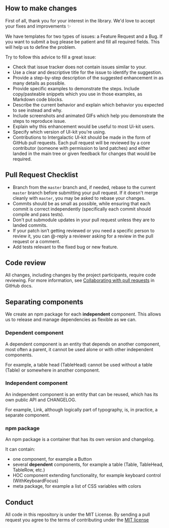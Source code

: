 ## How to make changes

First of all, thank you for your interest in the library. We'd love to accept your fixes and improvements ✨

We have templates for two types of issues: a Feature Request and a Bug. If you want to submit a bug please be patient and fill all required fields. This will help us to define the problem.

Try to follow this advice to fill a great issue:

- Check that issue tracker does not contain issues similar to your.
- Use a clear and descriptive title for the issue to identify the suggestion.
- Provide a step-by-step description of the suggested enhancement in as many details as possible.
- Provide specific examples to demonstrate the steps. Include copy/pasteable snippets which you use in those examples, as Markdown code blocks.
- Describe the current behavior and explain which behavior you expected to see instead and why.
- Include screenshots and animated GIFs which help you demonstrate the steps to reproduce issue.
- Explain why this enhancement would be useful to most Ui-kit users.
- Specify which version of UI-kit you're using.
- Contributions to Intergalactic UI-kit should be made in the form of GitHub pull requests. Each pull request will be reviewed by a core contributor (someone with permission to land patches) and either landed in the main tree or given feedback for changes that would be required.

## Pull Request Checklist

- Branch from the `master` branch and, if needed, rebase to the current `master` branch before submitting your pull request. If it doesn't merge cleanly with `master`, you may be asked to rebase your changes.
- Commits should be as small as possible, while ensuring that each commit is correct independently (specifically each commit should compile and pass tests).
- Don't put submodule updates in your pull request unless they are to landed commits.
- If your patch isn’t getting reviewed or you need a specific person to review it, you can @-reply a reviewer asking for a review in the pull request or a comment.
- Add tests relevant to the fixed bug or new feature.

## Code review

All changes, including changes by the project participants, require code reviewing.
For more information, see [Collaborating with pull requests](https://docs.github.com/en/github/collaborating-with-pull-requests) in GitHub docs.

## Separating components

We create an npm package for each **independent** component.
This allows us to release and manage dependencies as flexible as we can.

### Dependent component

A dependent component is an entity that depends on another component, most often a parent,
it cannot be used alone or with other independent components.

For example, a table head (TableHead) cannot be used without a table (Table) or somewhere in another component.

### Independent component

An independent component is an entity that can be reused, which has its own public API and CHANGELOG.

For example, Link, although logically part of typography, is, in practice, a separate component.

### npm package

An npm package is a container that has its own version and changelog.

It can contain:

- one component, for example a Button
- several **dependent** components, for example a table (Table, TableHead, TableRow, etc.)
- HOC component extending functionality, for example keyboard control (WithKeyboardFocus)
- meta package, for example a list of CSS variables with colors

## Conduct

All code in this repository is under the MIT License. By sending a pull request you agree to the terms of contributing under the [MIT license](https://github.com/semrush/intergalactic/blob/master/LICENSE)
